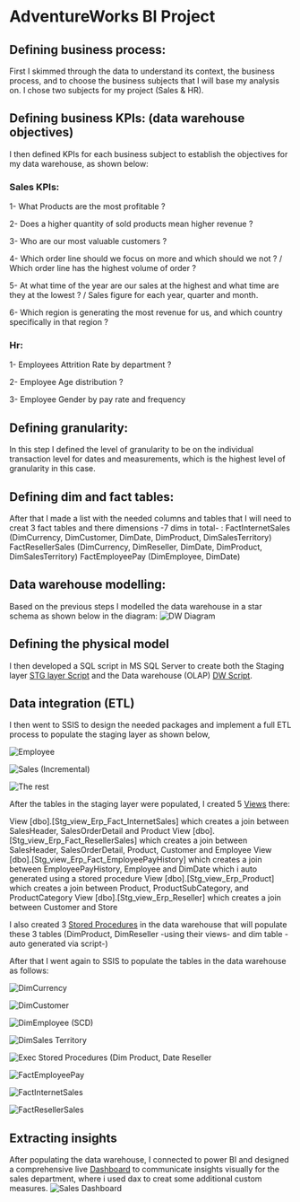 # AdventureWorks BI Project

## Defining business process:
First I skimmed through the data to understand its context, the business process, and to choose the business subjects that I will base my analysis on.
I chose two subjects for my project (Sales & HR).

## Defining business KPIs: (data warehouse objectives)
I then defined KPIs for each business subject to establish the objectives for my data warehouse, as shown below:

### Sales KPIs:
1- What Products are the most profitable ?

2- Does a higher quantity of sold products mean higher revenue ?

3- Who are our most valuable customers ?

4- Which order line should we focus on more and which should we not ? / Which order line has the highest volume of order ?

5- At what time of the year are our sales at the highest and what time are they at the lowest ? / Sales figure for each year, quarter and month.

6- Which region is generating the most revenue for us, and which country specifically in that region ?

### Hr:
1- Employees Attrition Rate by department ?

2- Employee Age distribution ?

3- Employee Gender by pay rate and frequency


## Defining granularity:
In this step I defined the level of granularity to be on the individual transaction level for dates and measurements, which is the highest level of granularity in this case.

## Defining dim and fact tables:
After that I made a list with the needed columns and tables that I will need to creat 3 fact tables and there dimensions -7 dims in total- :
FactInternetSales (DimCurrency, DimCustomer, DimDate, DimProduct, DimSalesTerritory)
FactResellerSales (DimCurrency, DimReseller, DimDate, DimProduct, DimSalesTerritory)
FactEmployeePay (DimEmployee, DimDate)

## Data warehouse modelling:
Based on the previous steps I modelled the data warehouse in a star schema as shown below in the diagram:
![DW Diagram](https://github.com/Bassel8/Adventure-Works-Project/assets/128324838/0ad36b21-2328-4edc-8bc0-a246232048f9)

## Defining the physical model
I then developed a SQL script in MS SQL Server to create both the Staging layer [STG layer Script](https://github.com/Bassel8/Adventure-Works-Project/blob/main/AW%20Project/SQL%20Script/STG%20creation.sql) and the Data warehouse (OLAP) [DW Script](https://github.com/Bassel8/Adventure-Works-Project/blob/main/AW%20Project/SQL%20Script/DW%20creation.sql). 

## Data integration (ETL)
I then went to SSIS to design the needed packages and implement a full ETL process to populate the staging layer as shown below, 

![Employee](https://github.com/Bassel8/Adventure-Works-Project/assets/128324838/e5e4b04a-b993-42e8-bd78-4e6b8b7e96ba)

![Sales (Incremental)](https://github.com/Bassel8/Adventure-Works-Project/assets/128324838/ce3c139b-efb5-4c27-8076-4480dd297086)

![The rest](https://github.com/Bassel8/Adventure-Works-Project/assets/128324838/45a663a4-b122-4477-9036-f26f047357c0)



After the tables in the staging layer were populated, I created 5 [Views](https://github.com/Bassel8/Adventure-Works-Project/blob/main/AW%20Project/SQL%20Script/Views.sql) there: 

View [dbo].[Stg_view_Erp_Fact_InternetSales] which creates a join between SalesHeader, SalesOrderDetail and Product
View [dbo].[Stg_view_Erp_Fact_ResellerSales] which creates a join between SalesHeader, SalesOrderDetail, Product, Customer and Employee
View [dbo].[Stg_view_Erp_Fact_EmployeePayHistory] which creates a join between EmployeePayHistory, Employee and DimDate which i auto generated using a stored procedure
View [dbo].[Stg_view_Erp_Product] which creates a join between Product, ProductSubCategory, and ProductCategory
View [dbo].[Stg_view_Erp_Reseller] which creates a join between Customer and Store

I also created 3 [Stored Procedures](https://github.com/Bassel8/Adventure-Works-Project/blob/main/AW%20Project/SQL%20Script/Stored%20Procedure.sql) in the data warehouse that will populate these 3 tables (DimProduct, DimReseller -using their views- and dim table -auto generated via script-)




After that I went again to SSIS to populate the tables in the data warehouse as follows:

![DimCurrency](https://github.com/Bassel8/Adventure-Works-Project/assets/128324838/5ed8daee-bbca-48db-bb41-5073b68b3fb0)

![DimCustomer](https://github.com/Bassel8/Adventure-Works-Project/assets/128324838/9f742aea-5fa4-4cb1-97cf-e2ecf3c74b7e)

![DimEmployee (SCD)](https://github.com/Bassel8/Adventure-Works-Project/assets/128324838/9f3acfa5-2a24-40c3-b13a-7a18b38eb689)

![DimSales Territory](https://github.com/Bassel8/Adventure-Works-Project/assets/128324838/e869b396-acc5-4bad-ba21-07f1931362c2)

![Exec Stored Procedures (Dim Product, Date   Reseller](https://github.com/Bassel8/Adventure-Works-Project/assets/128324838/250bd0fe-ce21-46cd-9a69-36e32412eaf7)

![FactEmployeePay](https://github.com/Bassel8/Adventure-Works-Project/assets/128324838/442a623e-4e0f-4f3a-8c6d-91911a383615)

![FactInternetSales](https://github.com/Bassel8/Adventure-Works-Project/assets/128324838/e6476718-aef7-4f8f-8542-dcb454f983a4)

![FactResellerSales](https://github.com/Bassel8/Adventure-Works-Project/assets/128324838/2843427b-41a4-42c4-8252-fc23789d0a9f)

## Extracting insights
After populating the data warehouse, I connected to power BI and designed a comprehensive live [Dashboard](https://app.powerbi.com/view?r=eyJrIjoiODQyMWRkY2YtNjAwNS00ZjIyLWE4YjYtMjM2MGFiZDcwY2YzIiwidCI6ImRmODY3OWNkLWE4MGUtNDVkOC05OWFjLWM4M2VkN2ZmOTVhMCJ9) to communicate insights visually for the sales department, where i used dax to creat some additional custom measures.
![Sales Dashboard](https://github.com/Bassel8/Adventure-Works-Project/assets/128324838/8e29f111-e01c-46a4-a393-a94eccd727b7)


